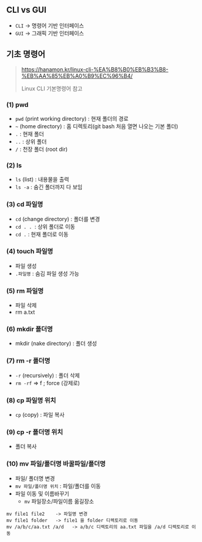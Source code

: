 
## CLI vs GUI
- `CLI` -> 명령어 기반 인터페이스
- `GUI` -> 그래픽 기반 인터페이스

## 기초 명령어 

> https://hanamon.kr/linux-cli-%EA%B8%B0%EB%B3%B8-%EB%AA%85%EB%A0%B9%EC%96%B4/
>
> Linux CLI 기본명령어 참고  

### (1) pwd
- `pwd` (print working directory) : 현재 폴더의 경로 
- `~` (home directory) : 홈 디렉토리(git bash 처음 열면 나오는 기본 폴더)
- `.` : 현재 폴더
- `..` : 상위 폴더
- `/` : 천장 폴더 (root dir)


### (2) ls
- `ls` (list) : 내용물을 출력
- `ls -a` : 숨긴 폴더까지 다 보임

### (3) cd 파일명
- `cd` (change directory) : 폴더를 변경
- `cd . . `: 상위 폴더로 이동
- `cd .` : 현재 폴더로 이동
  
### (4) touch 파일명
- 파일 생성
- `.파일명` : 숨김 파일 생성 가능
  
### (5) rm 파일명
- 파일 삭제 
- rm a.txt

### (6) mkdir 폴더명
- mkdir (nake directory) : 폴더 생성
  
### (7) rm -r 폴더명
- `-r` (recursively) : 폴더 삭제
- `rm -rf` => f ; force (강제로)

### (8) cp 파일명 위치
- `cp` (copy) : 파일 복사

### (9) cp -r 폴더명 위치
- 폴더 복사

### (10) mv 파일/폴더명 바꿀파일/폴더명
- 파일/ 폴더명 변경
- `mv 파일/폴더명 위치` : 파일/폴더를 이동
- 파일 이동 및 이름바꾸기
    - `mv` 파일장소/파일이름 옮길장소
```cli
mv file1 file2    -> 파일명 변경
mv file1 folder   -> file1 을 folder 디렉토리로 이동
mv /a/b/c/aa.txt /a/d   -> a/b/c 디렉토리의 aa.txt 파일을 /a/d 디렉토리로 이동
```
